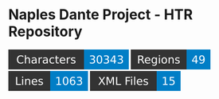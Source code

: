 Naples Dante Project - HTR Repository
=====================
![characters badge](badges/characters.svg) ![regions badge](badges/regions.svg) ![lines badge](badges/lines.svg) ![files badge](badges/files.svg)